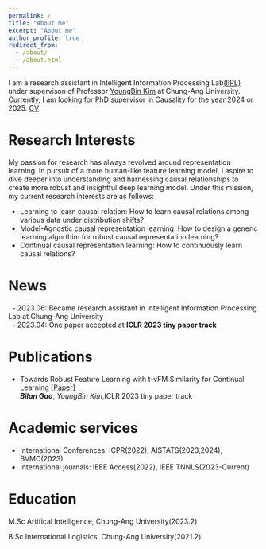 ```yaml
---
permalink: /
title: "About me"
excerpt: "About me"
author_profile: true
redirect_from: 
  - /about/
  - /about.html
---
```




I am a research assistant in Intelligent Information Processing Lab[(IIPL)](https://sites.google.com/view/iiplcau/home) under supervison of Professor [YoungBin Kim](https://scholar.google.com/citations?user=If6P518AAAAJ&hl=ko) at Chung-Ang University. Currently, I am looking for PhD supervisor in Causality for the year 2024 or 2025. [CV](CV-231110.pdf)


Research Interests
======
My passion for research has always revolved around representation learning. In pursuit of a more human-like feature learning model, I aspire to dive deeper into understanding and harnessing causal relationships to create more robust and insightful deep learning model. Under this mission, my current research interests are as follows:

- Learning to learn causal relation: How to learn causal relations among various data under distribution shifts?
- Model-Agnostic causal representation learning: How to design a generic learning algorthim for robust causal representation learning? 
- Continual causal representation learning: How to continuously learn causal relations?


News
======
&nbsp; - 2023.06: Became research assistant in Intelligent Information Processing Lab at Chung-Ang University<br>
&nbsp; - 2023.04: One paper accepted at **ICLR 2023 tiny paper track**

Publications
======
- Towards Robust Feature Learning with t-vFM Similarity for Continual Learning [[Paper](http://arxiv.org/abs/2306.02335)]<br>
***Bilan Gao***, *YoungBin Kim*,ICLR 2023 tiny paper track


Academic services
======
- International Conferences: ICPR(2022), AISTATS(2023,2024), BVMC(2023)
- International journals: IEEE Access(2022), IEEE TNNLS(2023-Current)

Education
=======
M.Sc Artifical Intelligence, Chung-Ang University(2023.2)

B.Sc International Logistics, Chung-Ang University(2021.2)
